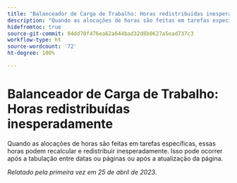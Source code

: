 ```yaml
---
title: "Balanceador de Carga de Trabalho: Horas redistribuídas inesperadamente"
description: "Quando as alocações de horas são feitas em tarefas específicas, essas horas podem recalcular e redistribuir inesperadamente. Isso pode ocorrer após a tabulação entre datas ou páginas ou após a atualização da página."
hidefromtoc: true
source-git-commit: 94dd70f476ea62a644bad32d8b0627a5ead737c3
workflow-type: ht
source-wordcount: '72'
ht-degree: 100%

---
```



# Balanceador de Carga de Trabalho: Horas redistribuídas inesperadamente

Quando as alocações de horas são feitas em tarefas específicas, essas horas podem recalcular e redistribuir inesperadamente. Isso pode ocorrer após a tabulação entre datas ou páginas ou após a atualização da página.

_Relatado pela primeira vez em 25 de abril de 2023._

